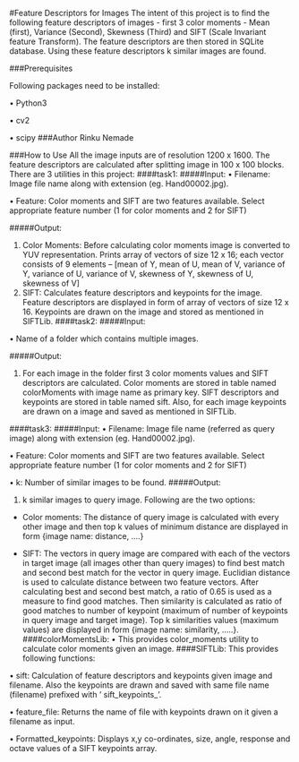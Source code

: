 #Feature Descriptors for Images
The intent of this project is to find the following feature descriptors of images - first 3 color moments - Mean (first), Variance (Second), Skewness (Third) and SIFT (Scale Invariant feature Transform). The feature descriptors are then stored in SQLite database. Using these feature descriptors k similar images are found.

###Prerequisites

Following packages need to be installed:

•	Python3

•	cv2

•	scipy
###Author
Rinku Nemade

###How to Use
All the image inputs are of resolution 1200 x 1600. The feature descriptors are calculated after splitting image in 100 x 100 blocks.
There are 3 utilities in this project:
####task1:
#####Input:
•	Filename: Image file name along with extension (eg. Hand00002.jpg).

•	Feature: Color moments and SIFT are two features available. Select appropriate feature number (1 for color moments and 2 for SIFT)

#####Output:
1.	Color Moments: Before calculating color moments image is converted to YUV representation. Prints array of vectors of size 12 x 16; each vector consists of 9 elements – [mean of Y, mean of U, mean of V, variance of Y, variance of U, variance of V, skewness of Y, skewness of U, skewness of V]
2.	SIFT: Calculates feature descriptors and keypoints for the image. Feature descriptors are displayed in form of array of vectors of size 12 x 16.  Keypoints are drawn on the image and stored as mentioned in SIFTLib.
####task2:
#####Input:

•	Name of a folder which contains multiple images.

#####Output:
1.	For each image in the folder first 3 color moments values and SIFT descriptors are calculated. Color moments are stored in table named colorMoments with image name as primary key. SIFT descriptors and keypoints are stored in table named sift. Also, for each image keypoints are drawn on a image and saved as mentioned in SIFTLib.

####task3:
#####Input:
•	Filename: Image file name (referred as query image) along with extension (eg. Hand00002.jpg).

•	Feature: Color moments and SIFT are two features available. Select appropriate feature number (1 for color moments and 2 for SIFT)

•	k: Number of similar images to be found.
#####Output:
1.	k similar images to query image. Following are the two options:

* Color moments: The distance of query image is calculated with every other image and then top k values of minimum distance are displayed in form {image name: distance, ….}

* SIFT: The vectors in query image are compared with each of the vectors in target image (all images other than query images) to find best match and second best match for the vector in query image. Euclidian distance is used to calculate distance between two feature vectors. After calculating best and second best match, a ratio of 0.65 is used as a measure to find good matches. Then similarity is calculated as ratio of good matches to number of keypoint (maximum of number of keypoints in query image and target image). Top k similarities values (maximum values) are displayed in form {image name: similarity, …..}.
####colorMomentsLib:
•	This provides color_moments utility to calculate color moments given an image.
####SIFTLib:
This provides following functions:

•	sift: Calculation of feature descriptors and keypoints given image and filename. Also the keypoints are drawn and saved with same file name (filename) prefixed with ’ sift_keypoints_’.

•	feature_file: Returns the name of file with keypoints drawn on it given a filename as input.

•	Formatted_keypoints: Displays x,y co-ordinates, size, angle, response and octave values of a SIFT keypoints array.

